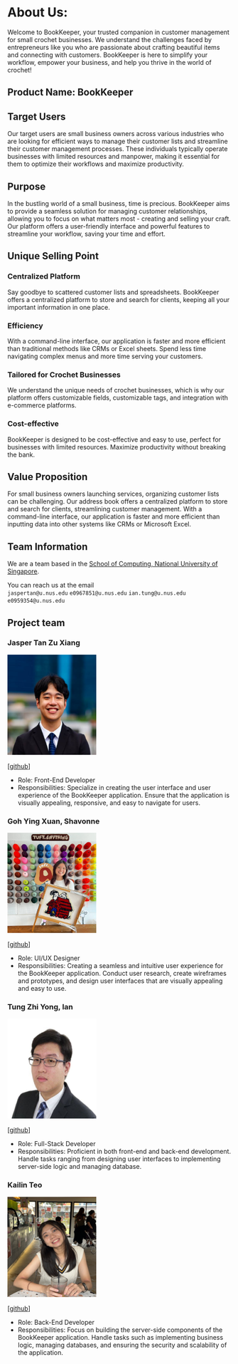 # About Us:
Welcome to BookKeeper, your trusted companion in customer management for small crochet businesses. We understand the 
challenges faced by entrepreneurs like you who are passionate about crafting beautiful items and connecting with
customers. BookKeeper is here to simplify your workflow, empower your business, and help you thrive in the world of
crochet!

## Product Name: BookKeeper

## Target Users
Our target users are small business owners across various industries who are looking for efficient ways to manage their 
customer lists and streamline their customer management processes. These individuals typically operate businesses with 
limited resources and manpower, making it essential for them to optimize their workflows and maximize productivity.

## Purpose
In the bustling world of a small business, time is precious. BookKeeper aims to provide a seamless solution for managing
customer relationships, allowing you to focus on what matters most - creating and selling your craft. Our platform
offers a user-friendly interface and powerful features to streamline your workflow, saving your time and effort.

## Unique Selling Point
### Centralized Platform
Say goodbye to scattered customer lists and spreadsheets. BookKeeper offers a centralized platform to store and search
for clients, keeping all your important information in one place.

### Efficiency
With a command-line interface, our application is faster and more efficient than traditional methods like CRMs or
Excel sheets. Spend less time navigating complex menus and more time serving your customers.

### Tailored for Crochet Businesses
We understand the unique needs of crochet businesses, which is why our platform offers customizable fields, customizable
tags, and integration with e-commerce platforms.

### Cost-effective
BookKeeper is designed to be cost-effective and easy to use, perfect for businesses with limited resources. Maximize
productivity without breaking the bank.

## Value Proposition
For small business owners launching services, organizing customer lists can be challenging. Our address book offers a 
centralized platform to store and search for clients, streamlining customer management. With a command-line interface, 
our application is faster and more efficient than inputting data into other systems like CRMs or Microsoft Excel.

## Team Information

We are a team based in the [School of Computing, National University of Singapore](http://www.comp.nus.edu.sg).

You can reach us at the email  
`jaspertan@u.nus.edu` `e0967851@u.nus.edu` `ian.tung@u.nus.edu` `e0959354@u.nus.edu`

## Project team

### Jasper Tan Zu Xiang

<img src="images/jaspertzx.png" width="200px" height="225px">

[[github](https://github.com/Jaspertzx)]

* Role: Front-End Developer
* Responsibilities: Specialize in creating the user interface and user experience of the BookKeeper application. Ensure 
that the application is visually appealing, responsive, and easy to navigate for users.


### Goh Ying Xuan, Shavonne

<img src="images/shavonneg.png" width="200px" height="225px">

[[github](http://github.com/shavonneg)]

* Role: UI/UX Designer
* Responsibilities: Creating a seamless and intuitive user experience for the BookKeeper application. Conduct user
research, create wireframes and prototypes, and design user interfaces that are visually appealing and easy to use. 

### Tung Zhi Yong, Ian

<img src="images/rertyy.png" width="200px" height="225px">

[[github](http://github.com/rertyy)]

* Role: Full-Stack Developer
* Responsibilities: Proficient in both front-end and back-end development. Handle tasks ranging from designing user
interfaces to implementing server-side logic and managing database.

### Kailin Teo

<img src="images/kailinteoo.png" width="200px" height="225px">

[[github](http://github.com/kailinteoo)]

* Role: Back-End Developer
* Responsibilities: Focus on building the server-side components of the BookKeeper application. Handle tasks such as
implementing business logic, managing databases, and ensuring the security and scalability of the application. 
